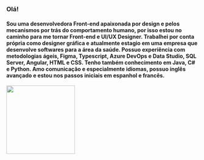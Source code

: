 ### Olá!
#### Sou uma desenvolvedora Front-end apaixonada por design e pelos mecanismos por trás do comportamento humano, por isso estou no caminho para me tornar Front-end e UI/UX Designer. Trabalhei por conta própria como designer gráfica e atualmente estagio em uma empresa que desenvolve softwares para a área da saúde. Possuo experiência com metodologias ágeis, Figma, Typescript, Azure DevOps e Data Studio, SQL Server, Angular, HTML e CSS. Tenho também conhecimento em Java, C# e Python. Amo comunicação e especialmente idiomas, possuo inglês avançado e estou nos passos iniciais em espanhol e francês.

 <div>
  <a href="https://www.linkedin.com/in/kallyne-rocha-309a51211/">
  <img height="180em" src="https://github-readme-stats.vercel.app/api?username=kallynerocha&show_icons=true&theme=dracula&include_all_commits=true&count_private=true"/>
</div>


##
  
